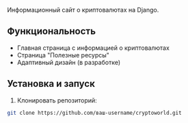 Информационный сайт о криптовалютах на Django.

## Функциональность
- Главная страница с информацией о криптовалютах
- Страница "Полезные ресурсы"
- Адаптивный дизайн (в разработке)

## Установка и запуск

1. Клонировать репозиторий:
```bash
git clone https://github.com/ваш-username/cryptoworld.git